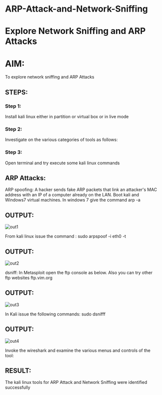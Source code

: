 # ARP-Attack-and-Network-Sniffing
# Explore Network Sniffing and ARP Attacks

# AIM:

To explore network sniffing and ARP Attacks

## STEPS:

### Step 1:

Install kali linux either in partition or virtual box or in live mode

### Step 2:

Investigate on the various categories of tools as follows:


### Step 3:
Open terminal and try execute some kali linux commands

## ARP Attacks:  
ARP spoofing: A hacker sends fake ARP packets that link an attacker's MAC address with an IP of a computer already on the LAN. 
Boot kali and Windows7 virtual machines.
In windows 7 give the command arp -a
## OUTPUT:
![out1](https://github.com/kiruthika512/ARP-Attack-and-Network-Sniffing/assets/135616605/4139837d-9922-4410-b793-49dbb0577789)



From kali linux issue the command :
sudo arpspoof -i eth0 -t <target system> <gateway>
## OUTPUT:
![out2](https://github.com/kiruthika512/ARP-Attack-and-Network-Sniffing/assets/135616605/046192ba-5db1-40dc-b979-35570036836a)


 dsniff:
In Metasploit open the ftp console as below. Also you can try other ftp websites ftp.vim.org
## OUTPUT:
![out3](https://github.com/kiruthika512/ARP-Attack-and-Network-Sniffing/assets/135616605/9ed2de05-28ad-41b4-82d8-9f9f1bfc40cf)





In Kali issue the following commands:
sudo dsnifff
## OUTPUT:
![out4](https://github.com/kiruthika512/ARP-Attack-and-Network-Sniffing/assets/135616605/fa9bc949-c7e2-428d-b7a9-7d9cd94d3679)




Invoke the wireshark and examine the various menus  and controls of the tool:



## RESULT:
The kali linux tools for ARP Attack and Network Sniffing were identified successfully
